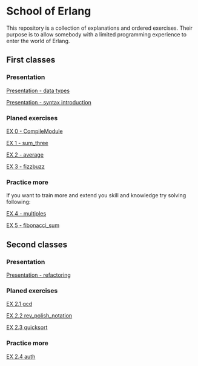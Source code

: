 # School of Erlang

This repository is a collection of explanations and ordered exercises.
Their purpose is to allow somebody with a limited programming experience to enter the world of Erlang.

## First classes

### Presentation

[Presentation - data types](FirstClasses/data_types.md)

[Presentation - syntax introduction](FirstClasses/how_to_code.md)

### Planed exercises

[EX 0 - CompileModule](FirstClasses/CompileModule/README.md)

[EX 1 - sum_three](FirstClasses/sum_three/README.md)

[EX 2 - average](FirstClasses/average/README.md)

[EX 3 - fizzbuzz](FirstClasses/fizzbuzz/README.md)

### Practice more

If you want to train more and extend you skill and knowledge try solving following:

[EX 4 - multiples](FirstClasses/multiples/README.md)

[EX 5 - fibonacci_sum](FirstClasses/fibonacci_sum/README.md)

## Second classes

### Presentation

[Presentation - refactoring](SecondClasses/README.md)

### Planed exercises

[EX 2.1 gcd](SecondClasses/gcd/README.md)

[EX 2.2 rev_polish_notation](SecondClasses/rev_polish_notation/README.md)

[EX 2.3 quicksort](SecondClasses/quicksort/README.md)

### Practice more

[EX 2.4 auth](SecondClasses/auth/README.md)
